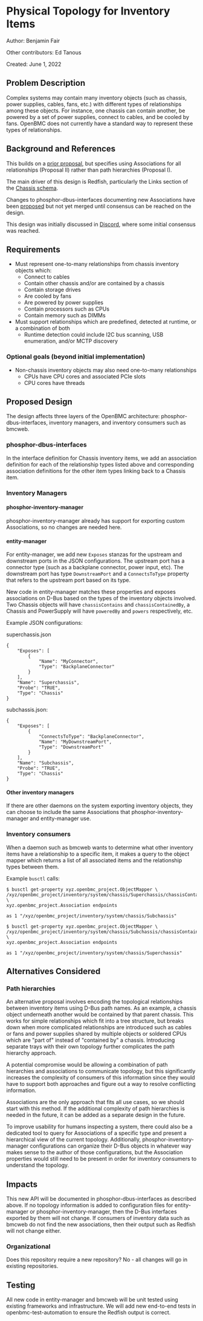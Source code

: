# Physical Topology for Inventory Items

Author: Benjamin Fair <benjaminfair>

Other contributors: Ed Tanous <edtanous>

Created: June 1, 2022

## Problem Description

Complex systems may contain many inventory objects (such as chassis, power
supplies, cables, fans, etc.) with different types of relationships among these
objects. For instance, one chassis can contain another, be powered by a set of
power supplies, connect to cables, and be cooled by fans. OpenBMC does not
currently have a standard way to represent these types of relationships.

## Background and References

This builds on a
[prior proposal](https://gerrit.openbmc.org/c/openbmc/docs/+/41468), but
specifies using Associations for all relationships (Proposal II) rather than
path hierarchies (Proposal I).

The main driver of this design is Redfish, particularly the Links section of the
[Chassis schema](https://redfish.dmtf.org/schemas/Chassis.v1_20_0.json).

Changes to phosphor-dbus-interfaces documenting new Associations have been
[proposed](https://gerrit.openbmc.org/c/openbmc/phosphor-dbus-interfaces/+/46806)
but not yet merged until consensus can be reached on the design.

This design was initially discussed in
[Discord](https://discord.com/channels/775381525260664832/819741065531359263/964321666790477924),
where some initial consensus was reached.

## Requirements

- Must represent one-to-many relationships from chassis inventory objects which:
  - Connect to cables
  - Contain other chassis and/or are contained by a chassis
  - Contain storage drives
  - Are cooled by fans
  - Are powered by power supplies
  - Contain processors such as CPUs
  - Contain memory such as DIMMs
- Must support relationships which are predefined, detected at runtime, or a
  combination of both
  - Runtime detection could include I2C bus scanning, USB enumeration, and/or
    MCTP discovery

### Optional goals (beyond initial implementation)

- Non-chassis inventory objects may also need one-to-many relationships
  - CPUs have CPU cores and associated PCIe slots
  - CPU cores have threads

## Proposed Design

The design affects three layers of the OpenBMC architecture:
phosphor-dbus-interfaces, inventory managers, and inventory consumers such as
bmcweb.

### phosphor-dbus-interfaces

In the interface definition for Chassis inventory items, we add an association
definition for each of the relationship types listed above and corresponding
association definitions for the other item types linking back to a Chassis item.

### Inventory Managers

#### phosphor-inventory-manager

phosphor-inventory-manager already has support for exporting custom
Associations, so no changes are needed here.

#### entity-manager

For entity-manager, we add new `Exposes` stanzas for the upstream and downstream
ports in the JSON configurations. The upstream port has a connector type (such
as a backplane connector, power input, etc). The downstream port has type
`DownstreamPort` and a `ConnectsToType` property that refers to the upstream
port based on its type.

New code in entity-manager matches these properties and exposes associations on
D-Bus based on the types of the inventory objects involved. Two Chassis objects
will have `chassisContains` and `chassisContainedBy`, a Chassis and PowerSupply
will have `poweredBy` and `powers` respectively, etc.

Example JSON configurations:

superchassis.json

```
{
    "Exposes": [
        {
            "Name": "MyConnector",
            "Type": "BackplaneConnector"
        }
    ],
    "Name": "Superchassis",
    "Probe": "TRUE",
    "Type": "Chassis"
}
```

subchassis.json:

```
{
    "Exposes": [
        {
            "ConnectsToType": "BackplaneConnector",
            "Name": "MyDownstreamPort",
            "Type": "DownstreamPort"
        }
    ],
    "Name": "Subchassis",
    "Probe": "TRUE",
    "Type": "Chassis"
}
```

#### Other inventory managers

If there are other daemons on the system exporting inventory objects, they can
choose to include the same Associations that phosphor-inventory-manager and
entity-manager use.

### Inventory consumers

When a daemon such as bmcweb wants to determine what other inventory items have
a relationship to a specific item, it makes a query to the object mapper which
returns a list of all associated items and the relationship types between them.

Example `busctl` calls:

```
$ busctl get-property xyz.openbmc_project.ObjectMapper \
/xyz/openbmc_project/inventory/system/chassis/Superchassis/chassisContains \
xyz.openbmc_project.Association endpoints

as 1 "/xyz/openbmc_project/inventory/system/chassis/Subchassis"

$ busctl get-property xyz.openbmc_project.ObjectMapper \
/xyz/openbmc_project/inventory/system/chassis/Subchassis/chassisContainedBy \
xyz.openbmc_project.Association endpoints

as 1 "/xyz/openbmc_project/inventory/system/chassis/Superchassis"
```

## Alternatives Considered

### Path hierarchies

An alternative proposal involves encoding the topological relationships between
inventory items using D-Bus path names. As an example, a chassis object
underneath another would be contained by that parent chassis. This works for
simple relationships which fit into a tree structure, but breaks down when more
complicated relationships are introduced such as cables or fans and power
supplies shared by multiple objects or soldered CPUs which are "part of" instead
of "contained by" a chassis. Introducing separate trays with their own topology
further complicates the path hierarchy approach.

A potential compromise would be allowing a combination of path hierarchies and
associations to communicate topology, but this significantly increases the
complexity of consumers of this information since they would have to support
both approaches and figure out a way to resolve conflicting information.

Associations are the only approach that fits all use cases, so we should start
with this method. If the additional complexity of path hierarchies is needed in
the future, it can be added as a separate design in the future.

To improve usability for humans inspecting a system, there could also be a
dedicated tool to query for Associations of a specific type and present a
hierarchical view of the current topology. Additionally,
phosphor-inventory-manager configurations can organize their D-Bus objects in
whatever way makes sense to the author of those configurations, but the
Association properties would still need to be present in order for inventory
consumers to understand the topology.

## Impacts

This new API will be documented in phosphor-dbus-interfaces as described above.
If no topology information is added to configuration files for entity-manager or
phosphor-inventory-manager, then the D-Bus interfaces exported by them will not
change. If consumers of inventory data such as bmcweb do not find the new
associations, then their output such as Redfish will not change either.

### Organizational

Does this repository require a new repository? No - all changes will go in
existing repositories.

## Testing

All new code in entity-manager and bmcweb will be unit tested using existing
frameworks and infrastructure. We will add new end-to-end tests in
openbmc-test-automation to ensure the Redfish output is correct.
